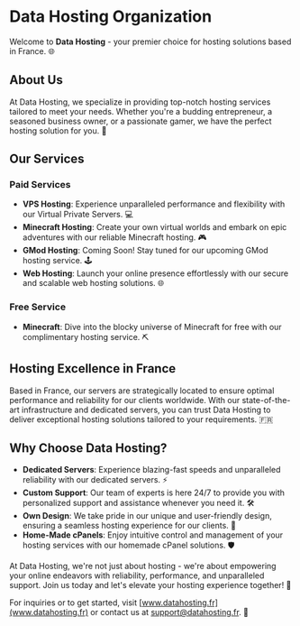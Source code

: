 # Data Hosting Organization

Welcome to **Data Hosting** - your premier choice for hosting solutions based in France. 🌐

## About Us
At Data Hosting, we specialize in providing top-notch hosting services tailored to meet your needs. Whether you're a budding entrepreneur, a seasoned business owner, or a passionate gamer, we have the perfect hosting solution for you. 🚀

## Our Services
### Paid Services
- **VPS Hosting**: Experience unparalleled performance and flexibility with our Virtual Private Servers. 💻
- **Minecraft Hosting**: Create your own virtual worlds and embark on epic adventures with our reliable Minecraft hosting. 🎮
- **GMod Hosting**: Coming Soon! Stay tuned for our upcoming GMod hosting service. 🕹️
- **Web Hosting**: Launch your online presence effortlessly with our secure and scalable web hosting solutions. 🌐

### Free Service
- **Minecraft**: Dive into the blocky universe of Minecraft for free with our complimentary hosting service. ⛏️

## Hosting Excellence in France
Based in France, our servers are strategically located to ensure optimal performance and reliability for our clients worldwide. With our state-of-the-art infrastructure and dedicated servers, you can trust Data Hosting to deliver exceptional hosting solutions tailored to your requirements. 🇫🇷

## Why Choose Data Hosting?
- **Dedicated Servers**: Experience blazing-fast speeds and unparalleled reliability with our dedicated servers. ⚡
- **Custom Support**: Our team of experts is here 24/7 to provide you with personalized support and assistance whenever you need it. 🛠️
- **Own Design**: We take pride in our unique and user-friendly design, ensuring a seamless hosting experience for our clients. 🎨
- **Home-Made cPanels**: Enjoy intuitive control and management of your hosting services with our homemade cPanel solutions. 🛡️

At Data Hosting, we're not just about hosting - we're about empowering your online endeavors with reliability, performance, and unparalleled support. Join us today and let's elevate your hosting experience together! 🚀

For inquiries or to get started, visit [www.datahosting.fr](www.datahosting.fr) or contact us at support@datahosting.fr. 📧
